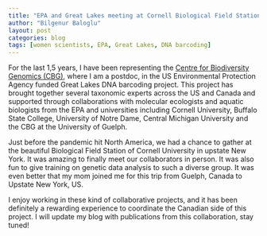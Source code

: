 ```yaml
---
title: "EPA and Great Lakes meeting at Cornell Biological Field Station"
author: "Bilgenur Baloglu"
layout: post
categories: blog
tags: [women scientists, EPA, Great Lakes, DNA barcoding]
---
```



 For the last 1,5 years, I have been representing the [Centre for Biodiversity Genomics (CBG)](https://biodiversitygenomics.net/), where I am a postdoc, 
 in the US Environmental Protection Agency funded Great Lakes DNA barcoding project. This project has brought 
 together several taxonomic experts across the US and Canada and supported through collaborations with molecular ecologists 
 and aquatic biologists from the EPA and universities including Cornell University, Buffalo State College, University of Notre Dame, 
 Central Michigan University and the CBG at the University of Guelph. 
 
 Just before the pandemic hit North America, we had a chance to gather at the beautiful Biological Field Station of Cornell University in upstate New York.
 It was amazing to finally meet our collaborators in person. It was also fun to give training on genetic data analysis to such a diverse group. It was even better that 
 my mom joined me for this trip from Guelph, Canada to Upstate New York, US. 
 
 I enjoy working in these kind of collaborative projects, and it has been definitely a rewarding experience to coordinate the Canadian side of this project. 
 I will update my blog with publications from this collaboration, stay tuned!
